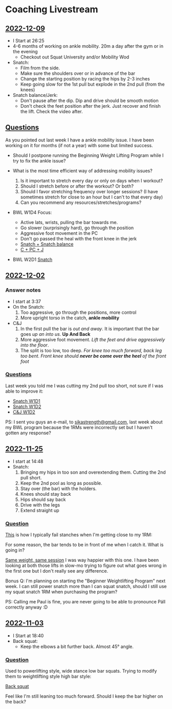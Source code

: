 # Coaching Livestream
## [2022-12-09](https://www.facebook.com/groups/323490962344244/posts/896899791670022/)
* I Start at 26:25
* 4-6 months of working on ankle mobility. 20m a day after the gym or in the evening
  * Checkout out Squat University and/or Mobility Wod
* Snatch:
  * Film from the side.
  * Make sure the shoulders over or in advance of the bar
  * Change the starting position by racing the hips by 2-3 inches
  * Keep going slow for the 1st pull but explode in the 2nd pull (from the knees)
* Snatch balance/Jerk:
  * Don't pause after the dip. Dip and drive should be smooth motion
  * Don't check the feet position after the jerk. Just recover and finish the lift. Check the video after.

## [Questions](https://www.facebook.com/groups/323490962344244/posts/895588498467818/?comment_id=895897645103570)
As you pointed out last week I have a ankle mobility issue. I have been working on it for months (if not a year)
with some but limited success.
* Should I postpone running the Beginning Weight Lifting Program while I try to fix the ankle issue?
* What is the most time efficient way of addressing mobility issues?
  1. Is it important to stretch every day or only on days when I workout?
  2. Should I stretch before or after the workout? Or both?
  3. Should I favor stretching frequency over longer sessions? (I have sometimes stretch for close to an hour but
  I can't to that every day)
  4. Can you recommend any resources/stretches/programs?

* BWL W1D4 Focus:
  * Active lats, wrists, pulling the bar towards me.
  * Go slower (surprisingly hard), go through the position
  * Aggressive foot movement in the PC
  * Don't go passed the heal with the front knee in the jerk
  * [Snatch + Snatch balance](https://youtu.be/rZjNZnkdWUQ?t=19)
  * [C + PC + J](https://youtu.be/7PuuORg-9W8?t=20)

* BWL W2D1 [Snatch](https://www.youtube.com/watch?v=gwsXCXMc9uc&t=16s)

## [2022-12-02](https://www.facebook.com/daire.fitzgerald.94/videos/887558815579029)
### Answer notes
* I start at 3:37
* On the Snatch:
  1. Too aggressive, go through the positions, more control
  1. More upright torso in the catch, **ankle mobility**
* C&J
  1. In the first pull the bar is *out and away*. It is important that the bar goes *up an into us*. **Up And Back**
  1. More aggressive foot movement. *Lift the feet and drive aggressively into the floor*.
  1. The split is too low, too deep. *For knee too much forward, back leg too bent*. *Front knee should **never be come
over the heel** of the front foot*

### [Questions](https://www.facebook.com/groups/323490962344244/posts/889773539049314/?comment_id=889817389044929)
Last week you told me I was cutting my 2nd pull too short, not sure if I was able to improve it:
* [Snatch W1D1](https://youtu.be/3UxpvsmlT8s?t=8)
* [Snatch W1D2](https://youtu.be/Iy2mcJ4fAuo?t=12)
* [C&J W1D2](https://youtu.be/HLdpf2Q9MfE?t=21)

PS: I sent you guys an e-mail, to sikastrength@gmail.com, last week about my BWL program because the 1RMs
were incorrectly set but I haven't gotten any response?

## [2022-11-25](https://www.facebook.com/groups/323490962344244/posts/886155642744437/)
* I start at 14:48
* Snatch:
  1. Bringing my hips in too son and overextending them. Cutting the 2nd pull short.
  2. Keep the 2nd pool as long as possible.
  3. Stay over (the bar) with the holders.
  3. Knees should stay back
  4. Hips should say back
  2. Drive with the legs
  3. Extend straight up

### [Question](https://www.facebook.com/groups/323490962344244/posts/884235426269792/?comment_id=884308396262495)
[This](https://www.youtube.com/watch?v=58eDfxaaLao) is how I typically fail stanches when I'm getting close to my 1RM:

For some reason, the bar tends to be in front of me when I catch it. What is going in?

[Same weight, same session](https://www.youtube.com/watch?v=4DmNXgzTsko) I was way happier with this one.
I have been looking at both those lifts in slow-mo trying to figure out what goes wrong in the first one but I don't really see any difference. 

Bonus Q:
I'm planning on starting the "Beginner Weightlifting Program" next week. I can still power snatch more than I can squat snatch, should I still use my squat snatch 1RM when purchasing the program?

PS: Calling me Paul is fine, you are never going to be able to pronounce Páll correctly anyway :D

## [2022-11-03](https://www.facebook.com/groups/323490962344244/posts/870908534269148/)
* I Start at 18:40
* Back squat:
  * Keep the elbows a bit further back. Almost 45° angle.

### [Question](https://www.facebook.com/groups/323490962344244/posts/870051171021551/?comment_id=870157261010942)
Used to powerlifting style, wide stance low bar squats. Trying to modify them to weightlifting style high bar style:

[Back squat](https://youtu.be/chJYyIczL9A?t=30)

Feel like I'm still leaning too much forward. Should I keep the bar higher on the back?

